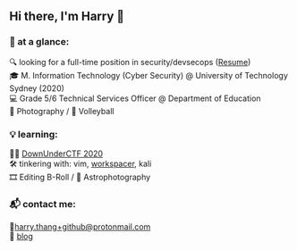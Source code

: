 ## Hi there, I'm Harry 👋

### :pushpin: at a glance:
:mag: looking for a full-time position in security/devsecops ([Resume](http://harrythang.tech/resume))  
:mortar_board: M. Information Technology (Cyber Security) @ University of Technology Sydney (2020)  
:computer: Grade 5/6 Technical Services Officer @ Department of Education  
:camera_flash: Photography / :volleyball: Volleyball  

### :bulb: learning:
:pirate_flag: [DownUnderCTF 2020](http://harrythang.tech)  
:hammer_and_wrench: tinkering with: vim, [workspacer](https://github.com/rickbutton/workspacer), kali  
:film_strip: Editing B-Roll / :stars: Astrophotography  

### :mailbox_with_mail: contact me:
:email:harry.thang+github@protonmail.com  
:book: [blog](http://harrythang.tech)  

